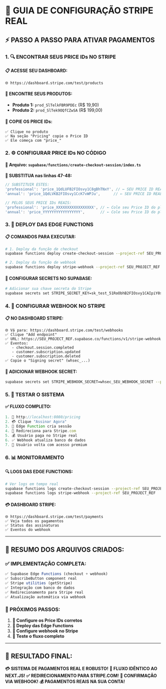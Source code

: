 # 🚀 GUIA DE CONFIGURAÇÃO STRIPE REAL

## ⚡ PASSO A PASSO PARA ATIVAR PAGAMENTOS

### **1. 🔍 ENCONTRAR SEUS PRICE IDs NO STRIPE**

#### **📋 ACESSE SEU DASHBOARD:**
```
🌐 https://dashboard.stripe.com/test/products
```

#### **🎯 ENCONTRE SEUS PRODUTOS:**
- **Produto 1:** `prod_SlTelkFBR9PDEc` (R$ 19,90)
- **Produto 2:** `prod_SlTek9OQfCZwSA` (R$ 199,00)

#### **📝 COPIE OS PRICE IDs:**
```
✅ Clique no produto
✅ Na seção "Pricing" copie o Price ID 
✅ Ele começa com "price_"
```

### **2. ⚙️ CONFIGURAR PRICE IDs NO CÓDIGO**

#### **📁 Arquivo:** `supabase/functions/create-checkout-session/index.ts`

**🔧 SUBSTITUA nas linhas 47-48:**
```typescript
// SUBSTITUIR ESTES:
'professional': 'price_1QdLUFB2FIOsvy1C8gBhTNxY', // ← SEU PRICE ID REAL
'annual': 'price_1QdLVKB2FIOsvy1CcK7vWPJu',      // ← SEU PRICE ID REAL

// PELOS SEUS PRICE IDs REAIS:
'professional': 'price_XXXXXXXXXXXXXXXXX', // ← Cole seu Price ID do plano R$ 19,90
'annual': 'price_YYYYYYYYYYYYYYYYY',       // ← Cole seu Price ID do plano R$ 199,00
```

### **3. 🚀 DEPLOY DAS EDGE FUNCTIONS**

#### **📋 COMANDOS PARA EXECUTAR:**
```bash
# 1. Deploy da função de checkout
supabase functions deploy create-checkout-session --project-ref SEU_PROJECT_REF

# 2. Deploy da função de webhook  
supabase functions deploy stripe-webhook --project-ref SEU_PROJECT_REF
```

#### **🔑 CONFIGURAR SECRETS NO SUPABASE:**
```bash
# Adicionar sua chave secreta do Stripe
supabase secrets set STRIPE_SECRET_KEY=sk_test_51RoObhB2FIOsvy1CAIpiY0sOZsIbLC9IiVji5k3FnRx9WhQCPyrgXO7DCesjuOoeiAzaR5W6yEUxAVqe65OkVh2t00OxZ16mmr --project-ref SEU_PROJECT_REF
```

### **4. 🔗 CONFIGURAR WEBHOOK NO STRIPE**

#### **📋 NO DASHBOARD STRIPE:**
```
🌐 Vá para: https://dashboard.stripe.com/test/webhooks
✅ Clique "Add endpoint"
✅ URL: https://SEU_PROJECT_REF.supabase.co/functions/v1/stripe-webhook
✅ Eventos: 
   - checkout.session.completed
   - customer.subscription.updated  
   - customer.subscription.deleted
✅ Copie o "Signing secret" (whsec_...)
```

#### **🔐 ADICIONAR WEBHOOK SECRET:**
```bash
supabase secrets set STRIPE_WEBHOOK_SECRET=whsec_SEU_WEBHOOK_SECRET --project-ref SEU_PROJECT_REF
```

### **5. 🧪 TESTAR O SISTEMA**

#### **✅ FLUXO COMPLETO:**
```javascript
1. 🛒 http://localhost:8080/pricing
2. 💳 Clique "Assinar Agora"  
3. 🔄 Edge Function cria sessão
4. 🚀 Redireciona para Stripe.com
5. 💰 Usuário paga no Stripe real
6. ✅ Webhook atualiza banco de dados
7. 🎉 Usuário volta com acesso premium
```

### **6. 📊 MONITORAMENTO**

#### **🔍 LOGS DAS EDGE FUNCTIONS:**
```bash
# Ver logs em tempo real
supabase functions logs create-checkout-session --project-ref SEU_PROJECT_REF
supabase functions logs stripe-webhook --project-ref SEU_PROJECT_REF
```

#### **💳 DASHBOARD STRIPE:**
```
🌐 https://dashboard.stripe.com/test/payments
✅ Veja todos os pagamentos
✅ Status das assinaturas
✅ Eventos do webhook
```

---

## 🎯 **RESUMO DOS ARQUIVOS CRIADOS:**

### **✅ IMPLEMENTAÇÃO COMPLETA:**
```javascript
✅ Supabase Edge Functions (checkout + webhook)
✅ SubscribeButton component real
✅ Stripe utilities (getStripe)
✅ Integração com banco de dados
✅ Redirecionamento para Stripe real
✅ Atualização automática via webhook
```

### **🔧 PRÓXIMOS PASSOS:**
1. **📝 Configure os Price IDs corretos**
2. **🚀 Deploy das Edge Functions**  
3. **🔗 Configure webhook no Stripe**
4. **🧪 Teste o fluxo completo**

---

## 🎉 **RESULTADO FINAL:**

**💳 SISTEMA DE PAGAMENTOS REAL E ROBUSTO!**
**🔄 FLUXO IDÊNTICO AO NEXT.JS!**
**✅ REDIRECIONAMENTO PARA STRIPE.COM!**
**🎯 CONFIRMAÇÃO VIA WEBHOOK!**
**💰 PAGAMENTOS REAIS NA SUA CONTA!**
